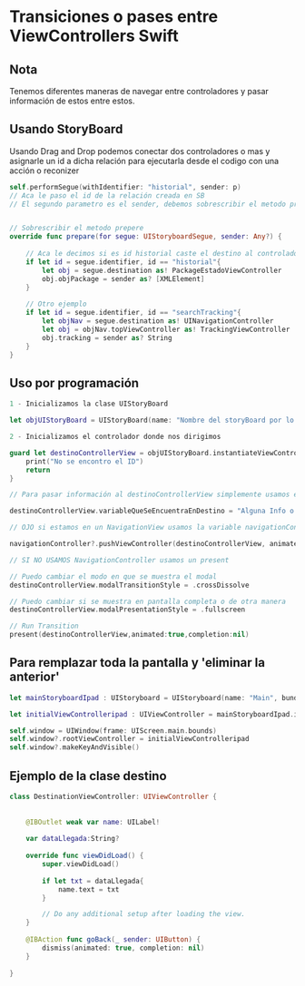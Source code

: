 # Transiciones o pases entre ViewControllers Swift

## Nota

Tenemos diferentes maneras de navegar entre controladores y pasar información de estos entre estos.

## Usando StoryBoard

Usando Drag and Drop podemos conectar dos controladores o mas y asignarle un id a dicha relación para ejecutarla desde el codigo con una acción o reconizer 

```swift
self.performSegue(withIdentifier: "historial", sender: p)
// Aca le paso el id de la relación creada en SB
// El segundo parametro es el sender, debemos sobrescribir el metodo prepare para hacerle saber quien envia y que


// Sobrescribir el metodo prepere
override func prepare(for segue: UIStoryboardSegue, sender: Any?) {
    
    // Aca le decimos si es id historial caste el destino al controlador de destino y le pase la información
    if let id = segue.identifier, id == "historial"{
        let obj = segue.destination as! PackageEstadoViewController
        obj.objPackage = sender as? [XMLElement]
    }
	
    // Otro ejemplo
    if let id = segue.identifier, id == "searchTracking"{
        let objNav = segue.destination as! UINavigationController
        let obj = objNav.topViewController as! TrackingViewController
        obj.tracking = sender as? String
    }
}
```

## Uso por programación

```swift
1 - Inicializamos la clase UIStoryBoard

let objUIStoryBoard = UIStoryBoard(name: "Nombre del storyBoard por lo regular es Main", bundle: Bundle.main)

2 - Inicializamos el controlador donde nos dirigimos

guard let destinoControllerView = objUIStoryBoard.instantiateViewController(withIdentifier: StoryBoardID del destino) as? DestinoControllerView else{
	print("No se encontro el ID")
	return
}

// Para pasar información al destinoControllerView simplemente usamos el objeto del destino

destinoControllerView.variableQueSeEncuentraEnDestino = "Alguna Info o objeto"

// OJO si estamos en un NavigationView usamos la variable navigationController que es global en estos casos, en caso contrario arroja nil

navigationController?.pushViewController(destinoControllerView, animated: true)

// SI NO USAMOS NavigationController usamos un present

// Puedo cambiar el modo en que se muestra el modal
destinoControllerView.modalTransitionStyle = .crossDissolve

// Puedo cambiar si se muestra en pantalla completa o de otra manera
destinoControllerView.modalPresentationStyle = .fullscreen

// Run Transition
present(destinoControllerView,animated:true,completion:nil)
```

## Para remplazar toda la pantalla y 'eliminar la anterior'

```swift
let mainStoryboardIpad : UIStoryboard = UIStoryboard(name: "Main", bundle: nil)

let initialViewControlleripad : UIViewController = mainStoryboardIpad.instantiateViewController(withIdentifier: "initLogin") as UIViewController

self.window = UIWindow(frame: UIScreen.main.bounds)
self.window?.rootViewController = initialViewControlleripad
self.window?.makeKeyAndVisible()
```

## Ejemplo de la clase destino

```swift
class DestinationViewController: UIViewController {
	
	
	@IBOutlet weak var name: UILabel!
	
	var dataLlegada:String?
	
    override func viewDidLoad() {
        super.viewDidLoad()
		
		if let txt = dataLlegada{
			name.text = txt
		}

        // Do any additional setup after loading the view.
    }
	
	@IBAction func goBack(_ sender: UIButton) {
		dismiss(animated: true, completion: nil)
	}
	
}
```
